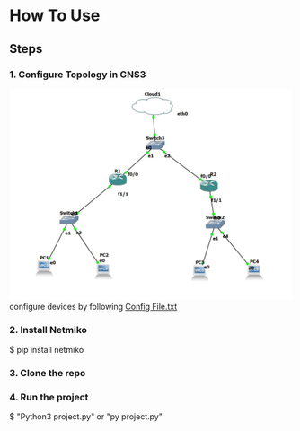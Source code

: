 # How To Use 
## Steps
### 1. Configure Topology in GNS3
<img src="https://github.com/phyoethura/Automatic-Control-Traffic-System-On-Campus/blob/main/IMG_6304.JPG">
configure devices by following <a href="https://github.com/phyoethura/Automatic-Control-Traffic-System-On-Campus/blob/main/Config%20File.txt" target="_blank">Config File.txt</a>

### 2. Install Netmiko
$ pip install netmiko
### 3. Clone the repo
### 4. Run the project
$ "Python3 project.py" or "py project.py"
